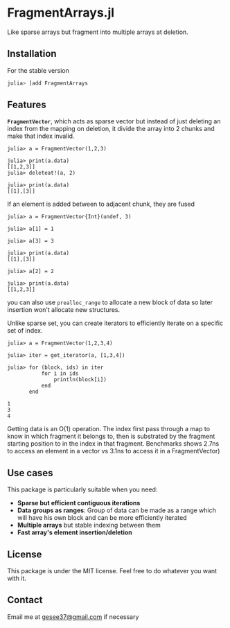 # FragmentArrays.jl

Like sparse arrays but fragment into multiple arrays at deletion.

## Installation

For the stable version

```julia
julia> ]add FragmentArrays
```

## Features

**`FragmentVector`**, which acts as sparse vector but instead of just deleting an index from the mapping on deletion, it divide the array into 2 chunks and make that index invalid.

```julia-repl 
julia> a = FragmentVector(1,2,3)

julia> print(a.data)
[[1,2,3]]
julia> deleteat!(a, 2)

julia> print(a.data)
[[1],[3]]
```

If an element is added between to adjacent chunk, they are fused

```julia-repl 
julia> a = FragmentVector{Int}(undef, 3)

julia> a[1] = 1

julia> a[3] = 3

julia> print(a.data)
[[1],[3]]

julia> a[2] = 2

julia> print(a.data)
[[1,2,3]]
```

you can also use `prealloc_range` to allocate a new block of data so later insertion won't allocate new structures.

Unlike sparse set, you can create iterators to efficiently iterate on a specific set of index.

```julia-repl 
julia> a = FragmentVector(1,2,3,4)

julia> iter = get_iterator(a, [1,3,4])

julia> for (block, ids) in iter
           for i in ids
               println(block[i])
           end
       end

1
3
4
```

Getting data is an O(1) operation. The index first pass through a map to know in which fragment it belongs to, then is substrated by the fragment starting position to in the index in that fragment.
Benchmarks shows 2.7ns to access an element in a vector vs 3.1ns to access it in a FragmentVector)

## Use cases 

This package is particularly suitable when you need:

- **Sparse but efficient contiguous iterations**
- **Data groups as ranges**: Group of data can be made as a range which will have his own block and can be more efficiently iterated
- **Multiple arrays** but stable indexing between them
- **Fast array's element insertion/deletion**

## License

This package is under the MIT license. Feel free to do whatever you want with it.

## Contact

Email me at gesee37@gmail.com if necessary 